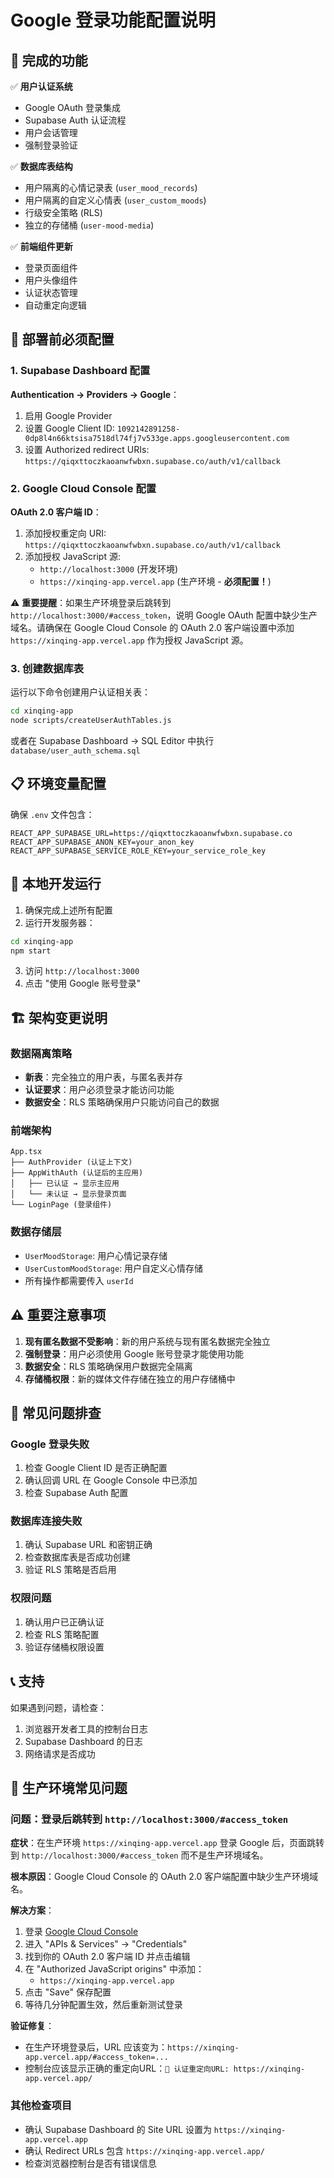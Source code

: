 # Google 登录功能配置说明

## 🔐 完成的功能

✅ **用户认证系统**
- Google OAuth 登录集成
- Supabase Auth 认证流程
- 用户会话管理
- 强制登录验证

✅ **数据库表结构**
- 用户隔离的心情记录表 (`user_mood_records`)
- 用户隔离的自定义心情表 (`user_custom_moods`)  
- 行级安全策略 (RLS)
- 独立的存储桶 (`user-mood-media`)

✅ **前端组件更新**
- 登录页面组件
- 用户头像组件
- 认证状态管理
- 自动重定向逻辑

## 🚀 部署前必须配置

### 1. Supabase Dashboard 配置

**Authentication → Providers → Google**：
1. 启用 Google Provider
2. 设置 Google Client ID: `1092142891258-0dp8l4n66ktsisa7518dl74fj7v533ge.apps.googleusercontent.com`
3. 设置 Authorized redirect URIs: `https://qiqxttoczkaoanwfwbxn.supabase.co/auth/v1/callback`

### 2. Google Cloud Console 配置

**OAuth 2.0 客户端 ID**：
1. 添加授权重定向 URI: `https://qiqxttoczkaoanwfwbxn.supabase.co/auth/v1/callback`
2. 添加授权 JavaScript 源: 
   - `http://localhost:3000` (开发环境)
   - `https://xinqing-app.vercel.app` (生产环境 - **必须配置！**)

⚠️ **重要提醒**：如果生产环境登录后跳转到 `http://localhost:3000/#access_token`，说明 Google OAuth 配置中缺少生产域名。请确保在 Google Cloud Console 的 OAuth 2.0 客户端设置中添加 `https://xinqing-app.vercel.app` 作为授权 JavaScript 源。

### 3. 创建数据库表

运行以下命令创建用户认证相关表：

```bash
cd xinqing-app
node scripts/createUserAuthTables.js
```

或者在 Supabase Dashboard → SQL Editor 中执行 `database/user_auth_schema.sql`

## 📋 环境变量配置

确保 `.env` 文件包含：

```env
REACT_APP_SUPABASE_URL=https://qiqxttoczkaoanwfwbxn.supabase.co
REACT_APP_SUPABASE_ANON_KEY=your_anon_key
REACT_APP_SUPABASE_SERVICE_ROLE_KEY=your_service_role_key
```

## 🔧 本地开发运行

1. 确保完成上述所有配置
2. 运行开发服务器：

```bash
cd xinqing-app
npm start
```

3. 访问 `http://localhost:3000`
4. 点击 "使用 Google 账号登录"

## 🏗️ 架构变更说明

### 数据隔离策略

- **新表**：完全独立的用户表，与匿名表并存
- **认证要求**：用户必须登录才能访问功能
- **数据安全**：RLS 策略确保用户只能访问自己的数据

### 前端架构

```
App.tsx
├── AuthProvider (认证上下文)
├── AppWithAuth (认证后的主应用)
│   ├── 已认证 → 显示主应用
│   └── 未认证 → 显示登录页面
└── LoginPage (登录组件)
```

### 数据存储层

- `UserMoodStorage`: 用户心情记录存储
- `UserCustomMoodStorage`: 用户自定义心情存储
- 所有操作都需要传入 `userId`

## ⚠️ 重要注意事项

1. **现有匿名数据不受影响**：新的用户系统与现有匿名数据完全独立
2. **强制登录**：用户必须使用 Google 账号登录才能使用功能
3. **数据安全**：RLS 策略确保用户数据完全隔离
4. **存储桶权限**：新的媒体文件存储在独立的用户存储桶中

## 🐛 常见问题排查

### Google 登录失败
1. 检查 Google Client ID 是否正确配置
2. 确认回调 URL 在 Google Console 中已添加
3. 检查 Supabase Auth 配置

### 数据库连接失败
1. 确认 Supabase URL 和密钥正确
2. 检查数据库表是否成功创建
3. 验证 RLS 策略是否启用

### 权限问题
1. 确认用户已正确认证
2. 检查 RLS 策略配置
3. 验证存储桶权限设置

## 📞 支持

如果遇到问题，请检查：
1. 浏览器开发者工具的控制台日志
2. Supabase Dashboard 的日志
3. 网络请求是否成功

## 🚨 生产环境常见问题

### 问题：登录后跳转到 `http://localhost:3000/#access_token`
**症状**：在生产环境 `https://xinqing-app.vercel.app` 登录 Google 后，页面跳转到 `http://localhost:3000/#access_token` 而不是生产环境域名。

**根本原因**：Google Cloud Console 的 OAuth 2.0 客户端配置中缺少生产环境域名。

**解决方案**：
1. 登录 [Google Cloud Console](https://console.cloud.google.com/)
2. 进入 "APIs & Services" → "Credentials"
3. 找到你的 OAuth 2.0 客户端 ID 并点击编辑
4. 在 "Authorized JavaScript origins" 中添加：
   - `https://xinqing-app.vercel.app`
5. 点击 "Save" 保存配置
6. 等待几分钟配置生效，然后重新测试登录

**验证修复**：
- 在生产环境登录后，URL 应该变为：`https://xinqing-app.vercel.app/#access_token=...`
- 控制台应该显示正确的重定向URL：`🔄 认证重定向URL: https://xinqing-app.vercel.app/`

### 其他检查项目
- 确认 Supabase Dashboard 的 Site URL 设置为 `https://xinqing-app.vercel.app`
- 确认 Redirect URLs 包含 `https://xinqing-app.vercel.app/`
- 检查浏览器控制台是否有错误信息